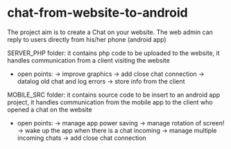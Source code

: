 # chat-from-website-to-android
The project aim is to create a Chat on your website. The web admin can reply to users directly from his/her phone (android app)

SERVER_PHP folder: it contains php code to be uploaded to the website, it handles communication from a client visiting the website
 - open points:
  -> improve graphics
  -> add close chat connection
  -> datalog old chat and log errors
  -> store info from the client
  
MOBILE_SRC folder: it contains source code to be insert to an android app project, it handles communication from the mobile app to the client who opened a chat on the website
 - open points:
  -> manage app power saving
  -> manage rotation of screen!
  -> wake up the app when there is a chat incoming
  -> manage multiple incoming chats
  -> add close chat connection
